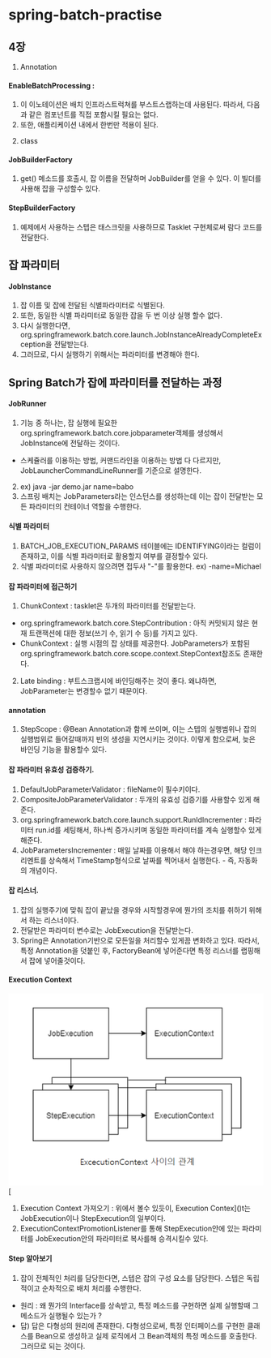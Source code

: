 # spring-batch-practise

## 4장
1. Annotation
#### EnableBatchProcessing : 
1) 이 이노테이션은 배치 인프라스트럭쳐를 부스트스랩하는데 사용된다. 따라서, 다음과 같은 컴포넌트를 직접 포함시킬 필요는 없다.
2) 또한, 애플리케이션 내에서 한번만 적용이 된다.
2. class
#### JobBuilderFactory
1) get() 메소드를 호출시, 잡 이름을 전달하며 JobBuilder를 얻을 수 있다. 이 빌더를 사용해 잡을 구성할수 있다.
#### StepBuilderFactory
1) 예제에서 사용하는 스텝은 태스크릿을 사용하므로 Tasklet 구현체로써 람다 코드를 전달한다.

## 잡 파라미터
#### JobInstance
1) 잡 이름 및 잡에 전달된 식별파라미터로 식별된다.
2) 또한, 동일한 식별 파라미터로 동일한 잡을 두 번 이상 실행 할수 없다.
3) 다시 실행한다면, org.springframework.batch.core.launch.JobInstanceAlreadyCompleteException을 전달받는다.
4) 그러므로, 다시 실행하기 위해서는 파라미터를 변경해야 한다.

## Spring Batch가 잡에 파라미터를 전달하는 과정
#### JobRunner
1) 기능 중 하나는, 잡 실행에 필요한 org.springframework.batch.core.jobparameter객체를 생성해서 JobInstance에 전달하는 것이다.
* 스케쥴러를 이용하는 방법, 커맨드라인을 이용하는 방법 다 다르지만, JobLauncherCommandLineRunner를 기준으로 설명한다.
2) ex) java -jar demo.jar name=babo
3) 스프링 배치는 JobParameters라는 인스턴스를 생성하는데 이는 잡이 전달받는 모든 파라미터의 컨테이너 역할을 수행한다.

#### 식별 파라미터
1) BATCH_JOB_EXECUTION_PARAMS 테이블에는 IDENTIFYING이라는 컬럼이 존재하고, 이를 식별 파라미터로 활용할지 여부를 결정할수 있다.
2) 식별 파라미터로 사용하지 않으려면 접두사 "-"를 활용한다. ex) -name=Michael

#### 잡 파라미터에 접근하기
1) ChunkContext : tasklet은 두개의 파라미터를 전달받는다.
* org.springframework.batch.core.StepContribution : 아직 커밋되지 않은 현재 트랜잭션에 대한 정보(쓰기 수, 읽기 수 등)를 가지고 있다.
* ChunkContext : 실행 시점의 잡 상태를 제공한다. JobParameters가 포함된 org.springframework.batch.core.scope.context.StepContext참조도 존재한다.
2) Late binding : 부트스크랩시에 바인딩해주는 것이 좋다. 왜냐하면, JobParameter는 변경할수 없기 때문이다.

#### annotation
1) StepScope : @Bean Annotation과 함께 쓰이며, 이는 스텝의 실행범위나 잡의 실행범위로 들어갈때까지 빈의 생성을 지연시키는 것이다. 이렇게 함으로써, 늦은 바인딩 기능을 활용할수 있다.

#### 잡 파라미터 유효성 검증하기.
1) DefaultJobParameterValidator : fileName이 필수키이다.
2) CompositeJobParameterValidator : 두개의 유효성 검증기를 사용할수 있게 해준다.
3) org.springframework.batch.core.launch.support.RunIdIncrementer : 파라미터 run.id를 세팅해서, 하나씩 증가시키며 동일한 파라미터를 계속 실행할수 있게 해준다.
4) JobParametersIncrementer : 매일 날짜를 이용해서 해야 하는경우면, 해당 인크리멘트를 상속해서 TimeStamp형식으로 날짜를 찍어내서 실행한다. - 즉, 자동화의 개념이다.

#### 잡 리스너.
1) 잡의 실행주기에 맞춰 잡이 끝났을 경우와 시작할경우에 뭔가의 조치를 취하기 위해서 하는 리스너이다.
2) 전달받은 파라미터 변수로는 JobExecution을 전달받는다.
3) Spring은 Annotation기반으로 모든일을 처리할수 있게끔 변화하고 있다. 따라서, 특정 Annotation을 덧붙인 후, FactoryBean에 넣어준다면 특정 리스너를 랩핑해서 잡에 넣어줄것이다.

#### Execution Context
![img.png](img.png)[
1) Execution Context 가져오기 : 위에서 볼수 있듯이, Execution Contex]()t는 JobExecution이나 StepExecution의 일부이다.
2) ExecutionContextPromotionListener를 통해 StepExecution안에 있는 파라미터를 JobExecution안의 파라미터로 복사를해 승격시킬수 있다.

#### Step 알아보기
1) 잡이 전체적인 처리를 담당한다면, 스텝은 잡의 구성 요소를 담당한다. 스텝은 독립적이고 순차적으로 배치 처리를 수행한다.


* 원리 : 왜 뭔가의 Interface를 상속받고, 특정 메소드를 구현하면 실제 실행할때 그 메소드가 실행될수 있는가 ?
* 답) 답은 다형성의 원리에 존재한다. 다형성으로써, 특정 인터페이스를 구현한 클래스를 Bean으로 생성하고 실제 로직에서 그 Bean객체의 특정 메소드를 호출한다. 그러므로 되는 것이다.
